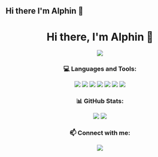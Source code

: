 ## Hi there I'm Alphin 👋

<!--
**alphin0/alphin0** is a ✨ _special_ ✨ repository because its `README.md` (this file) appears on your GitHub profile.

Here are some ideas to get you started:

- 🔭 I’m currently working on ...
- 🌱 I’m currently learning ...
- 👯 I’m looking to collaborate on ...
- 🤔 I’m looking for help with ...
- 💬 Ask me about ...
- 📫 How to reach me: ...
- 😄 Pronouns: ...
- ⚡ Fun fact: ...
-->
<h1 align="center">Hi there, I'm Alphin 👋</h1>
<p align="center">
  <img src="https://profile-counter.glitch.me/alphin0/count.svg" />
</p>

<h3 align="center">💻 Languages and Tools:</h3>

<p align="center">
  <img src="https://img.shields.io/badge/Python-3776AB?style=for-the-badge&logo=python&logoColor=white" />
  <img src="https://img.shields.io/badge/Django-092E20?style=for-the-badge&logo=django&logoColor=white" />
  <img src="https://img.shields.io/badge/React-20232A?style=for-the-badge&logo=react&logoColor=61DAFB" />
  <img src="https://img.shields.io/badge/JavaScript-F7DF1E?style=for-the-badge&logo=javascript&logoColor=black" />
  <img src="https://img.shields.io/badge/HTML5-E34F26?style=for-the-badge&logo=html5&logoColor=white" />
  <img src="https://img.shields.io/badge/CSS3-1572B6?style=for-the-badge&logo=css3&logoColor=white" />
  <img src="https://img.shields.io/badge/Postman-FF6C37?style=for-the-badge&logo=postman&logoColor=white" />
</p>

<h3 align="center">📊 GitHub Stats:</h3>

<p align="center">
  <img src="https://github-readme-stats.vercel.app/api?username=alphin0&show_icons=true&theme=dark" />
  <img src="https://github-readme-stats.vercel.app/api/top-langs/?username=alphin0&layout=compact&theme=dark" />
</p>

<h3 align="center">📫 Connect with me:</h3>

<p align="center">
  <a href="mailto:mpalphin@gmail.com"><img src="https://img.shields.io/badge/-Gmail-D14836?style=for-the-badge&logo=gmail&logoColor=white" /></a>
</p>

